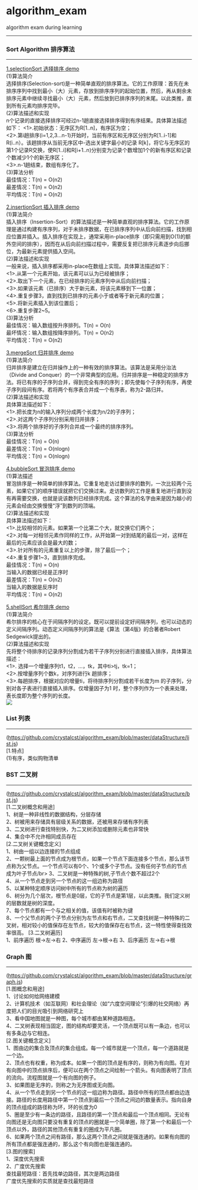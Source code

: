 # algorithm_exam
algorithm exam during learning
* * *
### Sort Algorithm 排序算法
---------------------------------------
[1.selectionSort 选择排序 demo](https://github.com/crystalcst/algorithm_exam/blob/master/sort/selectionSort.js)<br/>
(1)算法简介<br/>
选择排序(Selection-sort)是一种简单直观的排序算法。它的工作原理：首先在未排序序列中找到最小（大）元素，存放到排序序列的起始位置，然后，再从剩余未排序元素中继续寻找最小（大）元素，然后放到已排序序列的末尾。以此类推，直到所有元素均排序完毕。<br/>
(2)算法描述和实现<br/>
n个记录的直接选择排序可经过n-1趟直接选择排序得到有序结果。具体算法描述如下：
<1>.初始状态：无序区为R[1..n]，有序区为空；<br/>
<2>.第i趟排序(i=1,2,3…n-1)开始时，当前有序区和无序区分别为R[1..i-1]和R(i..n）。该趟排序从当前无序区中-选出关键字最小的记录 R[k]，将它与无序区的第1个记录R交换，使R[1..i]和R[i+1..n)分别变为记录个数增加1个的新有序区和记录个数减少1个的新无序区；<br/>
<3>.n-1趟结束，数组有序化了。<br/>
(3)算法分析<br/>
最佳情况：T(n) = O(n2)<br/>
最差情况：T(n) = O(n2)<br/>
平均情况：T(n) = O(n2)<br/>

[2.insertionSort 插入排序 demo](https://github.com/crystalcst/algorithm_exam/blob/master/sort/insersionSort.js)<br/>
(1)算法简介<br/>
插入排序（Insertion-Sort）的算法描述是一种简单直观的排序算法。它的工作原理是通过构建有序序列，对于未排序数据，在已排序序列中从后向前扫描，找到相应位置并插入。插入排序在实现上，通常采用in-place排序（即只需用到O(1)的额外空间的排序），因而在从后向前扫描过程中，需要反复把已排序元素逐步向后挪位，为最新元素提供插入空间。<br/>
(2)算法描述和实现<br/>
一般来说，插入排序都采用in-place在数组上实现。具体算法描述如下：<br/>
<1>.从第一个元素开始，该元素可以认为已经被排序；<br/>
<2>.取出下一个元素，在已经排序的元素序列中从后向前扫描；<br/>
<3>.如果该元素（已排序）大于新元素，将该元素移到下一位置；<br/>
<4>.重复步骤3，直到找到已排序的元素小于或者等于新元素的位置；<br/>
<5>.将新元素插入到该位置后；<br/>
<6>.重复步骤2~5。<br/>
(3)算法分析<br/>
最佳情况：输入数组按升序排列。T(n) = O(n)<br/>
最坏情况：输入数组按降序排列。T(n) = O(n2)<br/>
平均情况：T(n) = O(n2)<br/>

[3.mergeSort 归并排序 demo](https://github.com/crystalcst/algorithm_exam/blob/master/sort/mergeSort.js)<br/>
(1)算法简介<br/>
归并排序是建立在归并操作上的一种有效的排序算法。该算法是采用分治法（Divide and Conquer）的一个非常典型的应用。归并排序是一种稳定的排序方法。将已有序的子序列合并，得到完全有序的序列；即先使每个子序列有序，再使子序列段间有序。若将两个有序表合并成一个有序表，称为2-路归并。<br/>
(2)算法描述和实现<br/>
具体算法描述如下：<br/>
<1>.把长度为n的输入序列分成两个长度为n/2的子序列；<br/>
<2>.对这两个子序列分别采用归并排序；<br/>
<3>.将两个排序好的子序列合并成一个最终的排序序列。<br/>
(3)算法分析<br/>
最佳情况：T(n) = O(n)<br/>
最差情况：T(n) = O(nlogn)<br/>
平均情况：T(n) = O(nlogn)<br/>

[4.bubbleSort 冒泡排序 demo](https://github.com/crystalcst/algorithm_exam/blob/master/sort/bubbleSort.js)<br/>
(1)算法描述<br/>
冒泡排序是一种简单的排序算法。它重复地走访过要排序的数列，一次比较两个元素，如果它们的顺序错误就把它们交换过来。走访数列的工作是重复地进行直到没有再需要交换，也就是说该数列已经排序完成。这个算法的名字由来是因为越小的元素会经由交换慢慢“浮”到数列的顶端。<br/>
(2)算法描述和实现<br/>
具体算法描述如下：<br/>
<1>.比较相邻的元素。如果第一个比第二个大，就交换它们两个；<br/>
<2>.对每一对相邻元素作同样的工作，从开始第一对到结尾的最后一对，这样在最后的元素应该会是最大的数；<br/>
<3>.针对所有的元素重复以上的步骤，除了最后一个；<br/>
<4>.重复步骤1~3，直到排序完成。<br/>
最佳情况：T(n) = O(n)<br/>
当输入的数据已经是正序时<br/>
最差情况：T(n) = O(n2)<br/>
当输入的数据是反序时<br/>
平均情况：T(n) = O(n2)<br/>

[5.shellSort 希尔排序 demo](https://github.com/crystalcst/algorithm_exam/blob/master/sort/shellSort.js)<br/>
(1)算法简介<br/>
希尔排序的核心在于间隔序列的设定。既可以提前设定好间隔序列，也可以动态的定义间隔序列。动态定义间隔序列的算法是《算法（第4版》的合著者Robert Sedgewick提出的。<br/>
(2)算法描述和实现<br/>
先将整个待排序的记录序列分割成为若干子序列分别进行直接插入排序，具体算法描述：<br/>
<1>. 选择一个增量序列t1，t2，…，tk，其中ti>tj，tk=1；<br/>
<2>.按增量序列个数k，对序列进行k 趟排序；<br/>
<3>.每趟排序，根据对应的增量ti，将待排序列分割成若干长度为m 的子序列，分别对各子表进行直接插入排序。仅增量因子为1 时，整个序列作为一个表来处理，表长度即为整个序列的长度。<br/>
<img src="http://jbcdn2.b0.upaiyun.com/2016/09/ef9f6744ceba18ec7e9e1ae15f4f92e1.jpeg">

### List 列表
---------------------------------------
(https://github.com/crystalcst/algorithm_exam/blob/master/dataStructure/list.js)</br>
[1.特点]</br>
(1)有序，类似购物清单

### BST 二叉树
---------------------------------------
(https://github.com/crystalcst/algorithm_exam/blob/master/dataStructure/bst.js)</br>
[1.二叉树概念和用途]</br>
1、树是一种非线性的数据结构，分层存储</br>
2、树被用来存储具有层级关系的数据，还被用来存储有序列表</br>
3、二叉树进行查找特别快，为二叉树添加或删除元素也非常快</br>
4、集合中不允许相同成员存在</br>
[2.二叉树关键概念定义]</br>
1、树由一组以边连接的节点组成</br>
2、一颗树最上面的节点成为根节点，如果一个节点下面连接多个节点，那么该节点称为父节点。一个节点可以有0个、1个或多个子节点。没有任何子节点的节点成为叶子节点/br>
3、二叉树是一种特殊的树,子节点个数不超过2个</br>
4、从一个节点走到另一个节点的这一组边称为路径</br>
5、以某种特定顺序访问树中所有的节点称为树的遍历</br>
6、树分为几个层次，根节点是0层，它的子节点是第1层，以此类推。我们定义树的层数就是树的深度。</br>
7、每个节点都有一个与之相关的值，该值有时被称为键</br>
8、一个父节点的两个子节点分别为左节点和右节点，二叉查找树是一种特殊的二叉树，相对较小的值保存在左节点，较大的值保存在右节点，这一特性使得查找效率很高。
[3.二叉树遍历]</br>
1、前序遍历
根->左->右
2、中序遍历
左->根->右
3、后序遍历
左->右->根

### Graph 图
---------------------------------------
(https://github.com/crystalcst/algorithm_exam/blob/master/dataStructure/graph.js)</br>
[1.图概念和用途]</br>
1、讨论如何给网络建模</br>
2、计算机技术（如互联网）和社会理论（如“六度空间理论”引爆的社交网络）再度把人们的目光吸引到网络研究上</br>
3、看中国地图就是一种图，每个城市都由某种道路相连。</br>
4、二叉树表现相当固定，图的结构却要灵活，一个顶点既可以有一条边，也可以有多条边与它相连。</br>
[2.图关键概念定义]</br>
1、图由边的集合及顶点的集合组成。每一个城市就是一个顶点，每一个道路就是一个边。</br>
2、顶点也有权重，称为成本。如果一个图的顶点是有序的，则称为有向图。在对有向图中的顶点排序后，便可以在两个顶点之间绘制一个箭头。有向图表明了顶点的流向。流程图就是一个有向图的例子。</br>
3、如果图是无序的，则称之为无序图或无向图。</br>
4、从一个节点走到另一个节点的这一组边称为路径。路径中所有的顶点都由边连接。路径的长度用路径中第一个顶点到最后一个顶点之间边的数量表示。指向自身的顶点组成的路径称为环，环的长度为0</br>
5、圈是至少有一条边的路径，且路径的第一个顶点和最后一个顶点相同。无论有向图还是无向图只要没有重复的顶点的圈就是一个简单圈，除了第一个和最后一个顶点以外，路径的其他顶点有重复的圈成为平凡圈。</br>
6、如果两个顶点之间有路径，那么这两个顶点之间就是强连通的。如果有向图的所有顶点都是强连通的，那么这个有向图也是强连通的。</br>
[3.图的搜索]</br>
1、深度优先搜索</br>
2、广度优先搜索</br>
查找最短路径：首先找单边路径，其次是两边路径</br>
广度优先搜索的实质就是查找最短路径</br>
